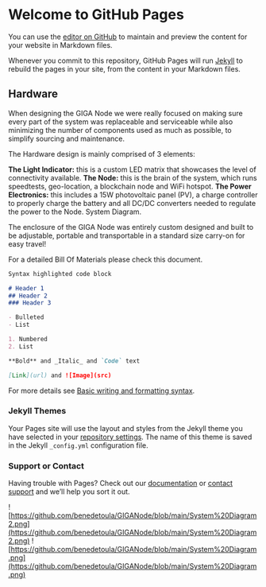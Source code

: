 # Welcome to GitHub Pages

You can use the [editor on GitHub](https://github.com/benedetoula/GIGANode/edit/gh-pages/index.md) to maintain and preview the content for your website in Markdown files.

Whenever you commit to this repository, GitHub Pages will run [Jekyll](https://jekyllrb.com/) to rebuild the pages in your site, from the content in your Markdown files.

## Hardware

When designing the GIGA Node we were really focused on making sure every part of the system was replaceable and serviceable while also minimizing the number of components used as much as possible, to simplify sourcing and maintenance.

The Hardware design is mainly comprised of 3 elements:

**The Light Indicator:** this is a custom LED matrix that showcases the level of connectivity available.
**The Node:** this is the brain of the system, which runs speedtests, geo-location, a blockchain node and WiFi hotspot.
**The Power Electronics:** this includes a 15W photovoltaic panel (PV), a charge controller to properly charge the battery and all DC/DC converters needed to regulate the power to the Node.
System Diagram.

The enclosure of the GIGA Node was entirely custom designed and built to be adjustable, portable and transportable in a standard size carry-on for easy travel!

For a detailed Bill Of Materials please check this document.
```markdown
Syntax highlighted code block

# Header 1
## Header 2
### Header 3

- Bulleted
- List

1. Numbered
2. List

**Bold** and _Italic_ and `Code` text

[Link](url) and ![Image](src)
```

For more details see [Basic writing and formatting syntax](https://docs.github.com/en/github/writing-on-github/getting-started-with-writing-and-formatting-on-github/basic-writing-and-formatting-syntax).

### Jekyll Themes

Your Pages site will use the layout and styles from the Jekyll theme you have selected in your [repository settings](https://github.com/benedetoula/GIGANode/settings/pages). The name of this theme is saved in the Jekyll `_config.yml` configuration file.

### Support or Contact

Having trouble with Pages? Check out our [documentation](https://docs.github.com/categories/github-pages-basics/) or [contact support](https://support.github.com/contact) and we’ll help you sort it out.

![https://github.com/benedetoula/GIGANode/blob/main/System%20Diagram2.png](https://github.com/benedetoula/GIGANode/blob/main/System%20Diagram2.png)
![https://github.com/benedetoula/GIGANode/blob/main/System%20Diagram.png](https://github.com/benedetoula/GIGANode/blob/main/System%20Diagram.png)





